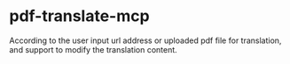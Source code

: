 # pdf-translate-mcp
According to the user input url address or uploaded pdf file for translation, and support to modify the translation content.
